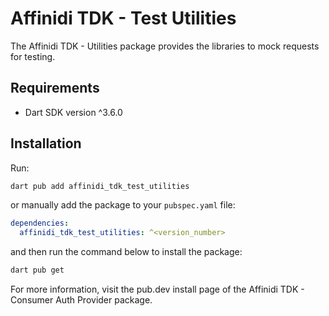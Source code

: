 # Affinidi TDK - Test Utilities

The Affinidi TDK - Utilities package provides the libraries to mock requests for testing.


## Requirements

- Dart SDK version ^3.6.0

## Installation

Run:

```bash
dart pub add affinidi_tdk_test_utilities
```

or manually add the package to your `pubspec.yaml` file:

```yaml
dependencies:
  affinidi_tdk_test_utilities: ^<version_number>
```

and then run the command below to install the package:

```bash
dart pub get
```

For more information, visit the pub.dev install page of the Affinidi TDK - Consumer Auth Provider package.
